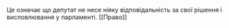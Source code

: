 Це означає що депутат не несе ніяку відповідальність за свої рішення і висловлювання у парламенті. 
[[Право]]
